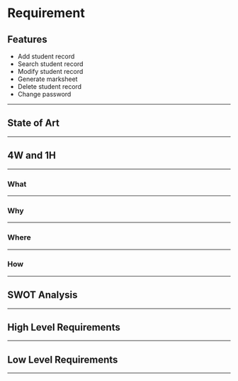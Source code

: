 # Requirement
## Features
* Add student record
* Search student record
* Modify student record
* Generate marksheet
* Delete student record
* Change password
---
## State of Art
---
## 4W and 1H
---
### What

---
### Why
---
### Where
---
### How
---

## SWOT Analysis
---
## High Level Requirements
---
## Low Level Requirements
---
